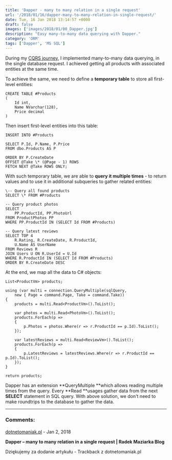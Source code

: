 ```yaml
---
title: 'Dapper - many to many relation in a single request'
url: '/2018/01/16/dapper-many-to-many-relation-in-single-request/'
date: Tue, 16 Jan 2018 13:14:57 +0000
draft: false
images: ['images/2018/01/00_Dapper.jpg']
description: "Easy many-to-many data querying with Dapper."
category: 'ORM'
tags: ['Dapper', 'MS SQL']
---
```


During my [CQRS journey](/2017/08/19/cqrs-first-step-split-to-commands-and-queries/), I implemented many-to-many data querying, in the single database request. I achieved getting all products with associated entities at the same time.

To achieve the same, we need to define a **temporary table** to store all first-level entities:
```
CREATE TABLE #Products
(
	Id int, 
	Name NVarchar(128),
	Price decimal
)
```
Then insert first-level entities into this table:
```
INSERT INTO #Products

SELECT P.Id, P.Name, P.Price
FROM dbo.Products AS P

ORDER BY P.CreateDate
OFFSET @Take \* (@Page - 1) ROWS
FETCH NEXT @Take ROWS ONLY;
```
With such temporary table, we are able to **query it multiple times** - to return values and to use it in additional subqueries to gather related entities:
```
\-- Query all found products
SELECT \* FROM #Products
	
-- Query product photos
SELECT 
	PP.ProductId, PP.PhotoUrl
FROM ProductPhotos PP
WHERE PP.ProductId IN (SELECT Id FROM #Products)
	
-- Query latest reviews
SELECT TOP 4
	R.Rating, R.CreateDate, R.ProductId,
	U.Name AS UserName
FROM Reviews R
JOIN Users U ON R.UserId = U.Id
WHERE R.ProductId IN (SELECT Id FROM #Products)
ORDER BY R.CreateDate DESC
```
At the end, we map all the data to C# objects:
```
List<ProductVm> products;

using (var multi = connection.QueryMultiple(sqlQuery,
    new { Page = command.Page, Take = command.Take))
{
	products = multi.Read<ProductVm>().ToList();

	var photos = multi.Read<PhotoVm>().ToList();
	products.ForEach(p =>
	{
		p.Photos = photos.Where(r => r.ProductId == p.Id).ToList();
	});

	var latestReviews = multi.Read<ReviewVm>().ToList();
	products.ForEach(p =>
	{
		p.LatestReviews = latestReviews.Where(r => r.ProductId == p.Id).ToList();
	});
}

return products;
```
Dapper has an extension **QueryMultiple **which allows reading multiple times from the query. Every **Read **usages gather data from the next **SELECT** statement in SQL query. With above solution, we don't need to make roundtrips to the database to gather the data.

---
### Comments:
#### 
[dotnetomaniak.pl](https://dotnetomaniak.pl/Dapper-many-to-many-relation-in-a-single-request-Radek-Maziarka-Blog "") - <time datetime="2018-01-16 15:01:12">Jan 2, 2018</time>

**Dapper – many to many relation in a single request | Radek Maziarka Blog**

Dziękujemy za dodanie artykułu - Trackback z dotnetomaniak.pl

